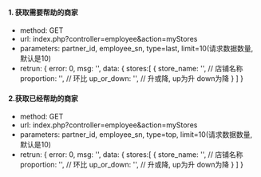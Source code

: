 
#### 1. 获取需要帮助的商家
- method: GET
- url: index.php?controller=employee&action=myStores
- parameters: partner_id, employee_sn, type=last, limit=10(请求数据数量, 默认是10)
- retrun: 
{
    error: 0,
    msg: '',
    data: {
        stores:[
            {
                store_name: '', // 店铺名称
                proportion: '',  // 环比
                up_or_down: '',  // 升或降, up为升 down为降
            }
        ] 
}

#### 2.获取已经帮助的商家
- method: GET
- url: index.php?controller=employee&action=myStores
- parameters: partner_id, employee_sn, type=top, limit=10(请求数据数量, 默认是10)
- retrun: 
{
    error: 0,
    msg: '',
    data: {
        stores:[
            {
                store_name: '',  // 店铺名称
                proportion: '',  // 环比
                up_or_down: '',  // 升或降, up为升 down为降
            }
        ] 
}  
